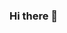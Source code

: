 ### Hi there 👋

<!--
**Kwambatuwa/Kwambatuwa** is a ✨ _special_ ✨ repository because its `README.md` (this file) appears on your GitHub profile.

Here are some ideas to get you started:

- 🔭 I’m currently working on my site to make you very interested 
- 🌱 I’m currently learning for better life 
- 👯 I’m looking to collaborate with you to much better experience 
- 🤔 I’m looking for help with guidance 
- 💬 Ask me about experience 
- 📫 How to reach me: kwambatuwa@gmail.com 
- 😄 Pronouns: success is getting what you want 
- ⚡ Fun fact: a mad person with a gun to protect people. 
-->
